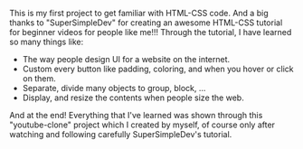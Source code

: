 This is my first project to get familiar with HTML-CSS code. And a big thanks to "SuperSimpleDev" for creating an awesome HTML-CSS tutorial for beginner videos for people like me!!! Through the tutorial, I have learned so many things like:
- The way people design UI for a website on the internet.
- Custom every button like padding, coloring, and when you hover or click on them.
- Separate, divide many objects to group, block, ...
- Display, and resize the contents when people size the web.
  
And at the end! Everything that I've learned was shown through this "youtube-clone" project which I created by myself, of course only after watching and following carefully SuperSimpleDev's tutorial.

